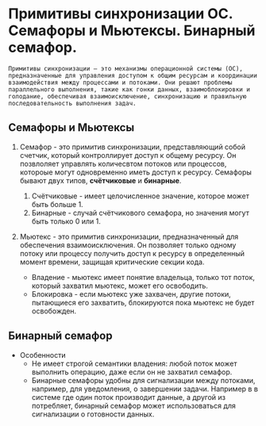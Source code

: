 # Примитивы синхронизации ОС. Семафоры и Мьютексы. Бинарный семафор.

```
Примитивы синхронизации — это механизмы операционной системы (ОС), предназначенные для управления доступом к общим ресурсам и координации взаимодействия между процессами и потоками. Они решают проблемы параллельного выполнения, такие как гонки данных, взаимоблокировки и голодание, обеспечивая взаимоисключение, синхронизацию и правильную последовательность выполнения задач.
```

## Семафоры и Мьютексы

1. Семафор - это примитив синхронизации, представляющий собой счетчик, который контроллирует доступ к общему ресурсу. Он позвлоляет управлять количесвтом потоков или процессов, котороые могут одновременно иметь доступ к ресурсу. Семафоры бывают двух типов, **счётчиковые** и **бинарные**.
    1. Счётчиковые - имеет целочисленное значение, которое может быть больше 1.
    2. Бинарные - случай счётчикового семафора, но значения могут быть только 0 или 1.

2. Мьютекс - это примитив синхронизации, предназначенный для обеспечения взаимоисключения. Он позволяет только одному потоку или процессу получить доступ к ресурсу в определенный момент времени, защищая критические секции кода.
    * Владение - мьютекс имеет понятие владельца, только тот поток, который захватил мьютекс, может его освободить.
    * Блокировка - если мьютекс уже захвачен, другие потоки, пытающиеся его захватить, блокируются пока мьютекс не будет освобожден.

## Бинарный семафор

* Особенности
    * Не имеет строгой семантики владения: любой поток может выполнить операцию, даже если он не захватил семафор.
    * Бинарные семафоры удобны для сигнализации между потоками, например, для уведомления, о завершении задачи. Например в в системе где один поток производит данные, а другой из потребляет, бинарный семафор может использоваться для сигнализации о готовности данных.

    